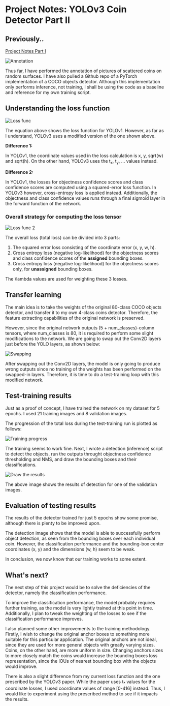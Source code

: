 # Project Notes: YOLOv3 Coin Detector Part II

## Previously..

[Project Notes Part I](/project-notes.md)

![Annotation](/annotation.png)

Thus far, I have performed the annotation of pictures of scattered coins on random surfaces. I have also 
pulled a Github repo of a PyTorch implementation of a COCO objects detector. Although this implementation 
only performs inference, not training, I shall be using the code as a baseline and reference for my own 
training script.

## Understanding the loss function

![Loss func](/loss-func.PNG)

The equation above shows the loss function for YOLOv1. However, as far as I understand, YOLOv3 uses a modified 
version of the one shown above.

**Difference 1:**

In YOLOv1, the coordinate values used in the loss calculation is x, y, sqrt(w) and sqrt(h). On the other hand, 
YOLOv3 uses the t<sub>x</sub>, t<sub>y</sub>, ... values instead.

**Difference 2:**

In YOLOv1, the losses for objectness confidence scores and class confidence scores are computed using a 
squared-error loss function. In YOLOv3 however, cross-entropy loss is applied instead. Additionally, the 
objectness and class confidence values runs through a final sigmoid layer in the forward function of the network.

### Overall strategy for computing the loss tensor

![Loss func 2](/loss-function.jpg)

The overall loss (total loss) can be divided into 3 parts: 

1. The squared error loss consisting of the coordinate error (x, y, w, h).
2. Cross entropy loss (negative log-likelihood) for the objectness scores and class confidence scores of the 
**assigned** bounding boxes.
3. Cross entropy loss (negative log-likelihood) for the objectness scores only, for **unassigned** bounding 
boxes.

The \lambda values are used for weighting these 3 losses. 

## Transfer learning

The main idea is to take the weights of the original 80-class COCO objects detector, and transfer it to my own 
4-class coins detector. Therefore, the feature extracting capabilities of the original network is preserved.

However, since the original network outputs (5 + num_classes)-column tensors, where num_classes is 80, it is 
required to perform some slight modifications to the network. We are going to swap out the Conv2D layers just 
before the YOLO layers, as shown below:

![Swapping](/swapping.png)

After swapping out the Conv2D layers, the model is only going to produce wrong outputs since no training of the 
weights has been performed on the swapped-in layers. Therefore, it is time to do a test-training loop with this 
modified network.

## Test-training results

Just as a proof of concept, I have trained the network on my dataset for 5 epochs. I used 21 training images and 
8 validation images.

The progression of the total loss during the test-training run is plotted as follows:

![Training progress](/training-progress.png)

The training seems to work fine. Next, I wrote a detection (inference) script to detect the objects, run the 
outputs throught objectness confidence thresholding and NMS, and draw the bounding boxes and their 
classifications.

![Draw the results](/sample-detection.png)

The above image shows the results of detection for one of the validation images.

## Evaluation of testing results

The results of the detector trained for just 5 epochs show some promise, although there is plenty to be improved 
upon.

The detection image shows that the model is able to successfully perform object detection, as seen from the 
bounding boxes over each individual coin. However, the classification performance and the bounding-box center 
coordinates (x, y) and the dimensions (w, h) seem to be weak.

In conclusion, we now know that our training works to some extent.

## What's next?

The next step of this project would be to solve the deficiencies of the detector, namely the classification 
performance.

To improve the classification performance, the model probably requires further training, as the model is very 
lightly trained at this point in time. Additionally, I plan to tweak the weighting of the losses to see if the 
classification performance improves.

I also planned some other improvements to the training methodology. Firstly, I wish to change the original 
anchor boxes to something more suitable for this particular application. The original anchors are not ideal, 
since they are used for more general objects with greatly varying sizes. Coins, on the other hand, are more 
uniform in size. Changing anchors sizes to more closely match the coins would increase the bounding boxes loss 
representation, since the IOUs of nearest bounding box with the objects would improve.

There is also a slight difference from my current loss function and the one prescribed by the YOLOv3 paper. 
While the paper uses t<sub>\*</sub> values for the coordinate losses, I used coordinate values of range [0-416] 
instead. Thus, I would like to experiment using the prescribed method to see if it impacts the results.
